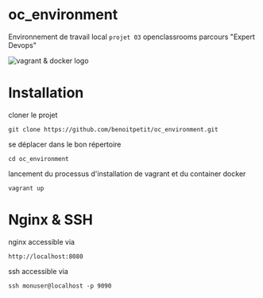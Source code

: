 # oc_environment
Environnement de travail local `projet 03` openclassrooms parcours "Expert Devops"

![vagrant & docker logo](https://www.devteam.space/wp-content/uploads/2017/07/vagrantdocker.png)

# Installation

cloner le projet
```
git clone https://github.com/benoitpetit/oc_environment.git
```
se déplacer dans le bon répertoire
```
cd oc_environment
```
lancement du processus d'installation de vagrant et du container docker
```
vagrant up
```
# Nginx & SSH

nginx accessible via
```
http://localhost:8080
```
ssh accessible via
```
ssh monuser@localhost -p 9090
```
